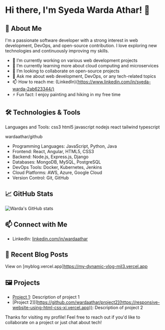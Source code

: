 # Hi there, I'm Syeda Warda Athar! 👋

## 🚀 About Me

I'm a passionate software developer with a strong interest in web development, DevOps, and open-source contribution. I love exploring new technologies and continuously improving my skills.

- 🔭 I’m currently working on various web development projects
- 🌱 I’m currently learning more about cloud computing and microservices
- 👯 I’m looking to collaborate on open-source projects
- 💬 Ask me about web development, DevOps, or any tech-related topics
- 📫 How to reach me: (LinkedIn){https://www.linkedin.com/in/syeda-warda-2ab623344/}
- ⚡ Fun fact: I enjoy painting and hiking in my free time

## 🛠️ Technologies & Tools

Languages and Tools:
css3 html5 javascript nodejs react tailwind typescript

wardaathar/github

- Programming Languages: JavaScript, Python, Java
- Frontend: React, Angular, HTML5, CSS3
- Backend: Node.js, Express.js, Django
- Databases: MongoDB, MySQL, PostgreSQL
- DevOps Tools: Docker, Kubernetes, Jenkins
- Cloud Platforms: AWS, Azure, Google Cloud
- Version Control: Git, GitHub

## 📈 GitHub Stats

![Warda's GitHub stats](https://github-readme-stats.vercel.app/api?username=wardaathar&show_icons=true&theme=radical)

## 📫 Connect with Me

- LinkedIn: [linkedin.com/in/wardaathar](https://www.linkedin.com/in/syeda-warda-2ab623344/)
  

## 📝 Recent Blog Posts
 View on [myblog.vercel.app]https://my-dynamic-vlog-mil3.vercel.app


## 🖼️ Projects

- [Project 1]([https://github.com/wardaathar/project1](https://hackhton-ui-ux-assignment.vercel.app)): Description of project 1
- [Project 2][(https://github.com/wardaathar/project2](https://responsive-website-using-html-css-xi.vercel.app)): Description of project 2

Thanks for visiting my profile! Feel free to reach out if you'd like to collaborate on a project or just chat about tech!
